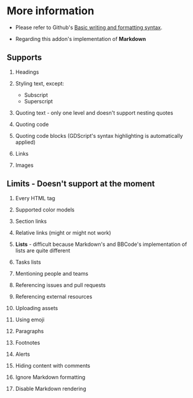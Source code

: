 # More information

- Please refer to Github's [Basic writing and formatting syntax](https://docs.github.com/en/get-started/writing-on-github/getting-started-with-writing-and-formatting-on-github/basic-writing-and-formatting-syntax).

- Regarding this addon's implementation of **Markdown**

## Supports

1. Headings  

2. Styling text, except:
	- Subscript
	- Superscript  
  
3. Quoting text - only one level and doesn't support nesting quotes  

4. Quoting code  

5. Quoting code blocks (GDScript's syntax highlighting is automatically applied)  

6. Links  

7. Images


## Limits - Doesn't support at the moment

1. Every HTML tag  

2. Supported color models  

3. Section links  

4. Relative links (might or might not work)  

5. **Lists** - difficult because Markdown's and BBCode's implementation of lists are quite different  

6. Tasks lists  

7. Mentioning people and teams  

8. Referencing issues and pull requests  

9. Referencing external resources  

10. Uploading assets  

11. Using emoji  

12. Paragraphs  

13. Footnotes  

14. Alerts  

15. Hiding content with comments  

16. Ignore Markdown formatting  

17. Disable Markdown rendering  

